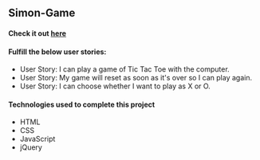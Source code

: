 ## Simon-Game
#### Check it out [here](https://c0d0er.github.io/Tic-Tac-Toe/)

#### Fulfill the below user stories:
- User Story: I can play a game of Tic Tac Toe with the computer.
- User Story: My game will reset as soon as it's over so I can play again.
- User Story: I can choose whether I want to play as X or O.

#### Technologies used to complete this project
- HTML
- CSS
- JavaScript
- jQuery
